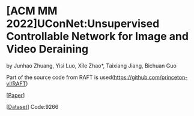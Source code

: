 # [ACM MM 2022]UConNet:Unsupervised Controllable Network for Image and Video Deraining
by Junhao Zhuang, Yisi Luo, Xile Zhao*, Taixiang Jiang, Bichuan Guo

Part of the source code from RAFT is used(https://github.com/princeton-vl/RAFT)

[[Paper](https://dl.acm.org/doi/10.1145/3503161.3547772)]

[[Dataset](https://pan.baidu.com/s/1TuvQdsxxEEUWOLeOo_8PYg)]
Code:9266
